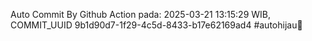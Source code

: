 Auto Commit By Github Action pada: 2025-03-21 13:15:29 WIB, COMMIT_UUID 9b1d90d7-1f29-4c5d-8433-b17e62169ad4 #autohijau🗿
